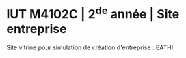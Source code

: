 # IUT M4102C | 2<sup>de</sup> année | Site entreprise
Site vitrine pour simulation de création d'entreprise : EATHI 